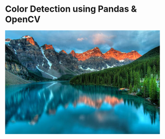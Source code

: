# Color Detection using Pandas & OpenCV

[![Color Detection](https://github.com/dafinad/AI-Machine-learning-Deep-learning-Computer-vision-NLP-Projects-/blob/main/Data%20Science%20Project/ColorDetection/scenery.jpeg)](https://github.com/dafinad/AI-Machine-learning-Deep-learning-Computer-vision-NLP-Projects-/blob/main/Data%20Science%20Project/ColorDetection/ColorDetection.mp4")
